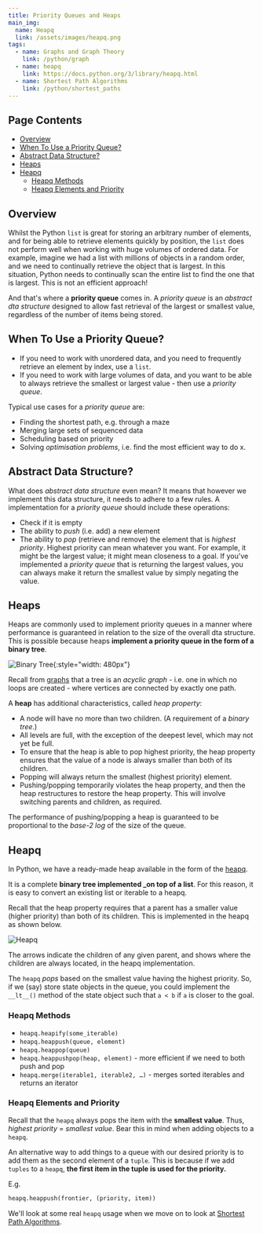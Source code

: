 ```yaml
---
title: Priority Queues and Heaps
main_img:
  name: Heapq
  link: /assets/images/heapq.png
tags: 
  - name: Graphs and Graph Theory
    link: /python/graph
  - name: heapq
    link: https://docs.python.org/3/library/heapq.html
  - name: Shortest Path Algorithms
    link: /python/shortest_paths
---
```


## Page Contents

- [Overview](#overview)
- [When To Use a Priority Queue?](#when-to-use-a-priority-queue)
- [Abstract Data Structure?](#abstract-data-structure)
- [Heaps](#heaps)
- [Heapq](#heapq)
  - [Heapq Methods](#heapq-methods)
  - [Heapq Elements and Priority](#heapq-elements-and-priority)

## Overview

Whilst the Python `list` is great for storing an arbitrary number of elements, and for being able to retrieve elements quickly by position, the `list` does not perform well when working with huge volumes of ordered data. For example, imagine we had a list with millions of objects in a random order, and we need to continually retrieve the object that is largest.  In this situation, Python needs to continually scan the entire list to find the one that is largest.  This is not an efficient approach!

And that's where a **priority queue** comes in.  A _priority queue_ is an _abstract dta structure_ designed to allow fast retrieval of the largest or smallest value, regardless of the number of items being stored.

## When To Use a Priority Queue?

- If you need to work with unordered data, and you need to frequently retrieve an element by index, use a `list`.
- If you need to work with large volumes of data, and you want to be able to always retrieve the smallest or largest value - then use a _priority queue_.

Typical use cases for a _priority queue_ are:

- Finding the shortest path, e.g. through a maze
- Merging large sets of sequenced data
- Scheduling based on priority
- Solving _optimisation problems_, i.e. find the most efficient way to do x.

## Abstract Data Structure?

What does _abstract data structure_ even mean? It means that however we implement this data structure, it needs to adhere to a few rules.  A implementation for a _priority queue_ should include these operations:

- Check if it is empty
- The ability to _push_ (i.e. add) a new element
- The ability to _pop_ (retrieve and remove) the element that is _highest priority_. Highest priority can mean whatever you want.  For example, it might be the largest value; it might mean closeness to a goal. If you've implemented a _priority queue_ that is returning the largest values, you can always make it return the smallest value by simply negating the value.

## Heaps

Heaps are commonly used to implement priority queues in a manner where performance is guaranteed in relation to the size of the overall dta structure. This is possible because heaps **implement a priority queue in the form of a binary tree**.

![Binary Tree](/assets/images/binary-tree.png){:style="width: 480px"}

Recall from [graphs](/python/graph) that a tree is an _acyclic graph_ - i.e. one in which no loops are created - where vertices are connected by exactly one path.

A **heap** has additional characteristics, called _heap property_:

- A node will have no more than two children. (A requirement of a _binary tree_.)
- All levels are full, with the exception of the deepest level, which may not yet be full.
- To ensure that the heap is able to pop highest priority, the heap property ensures that the value of a node is always smaller than both of its children.
- Popping will always return the smallest (highest priority) element.
- Pushing/popping temporarily violates the heap property, and then the heap restructures to restore the heap property.   This will involve switching parents and children, as required.

The performance of pushing/popping a heap is guaranteed to be proportional to the _base-2 log_ of the size of the queue.

## Heapq

In Python, we have a ready-made heap available in the form of the [heapq](https://docs.python.org/3/library/heapq.html).

It is a complete **binary tree implemented _on top of a list**.  For this reason, it is easy to convert an existing list or iterable to a heapq.

Recall that the heap property requires that a parent has a smaller value (higher priority) than both of its children.  This is implemented in the heapq as shown below. 

![Heapq](/assets/images/heapq.png)

The arrows indicate the children of any given parent, and shows where the children are always located, in the heapq implementation.

The `heapq` _pops_ based on the smallest value having the highest priority.
So, if we (say) store state objects in the queue, you could implement the `__lt__()` method of the state object such that `a < b` if `a` is closer to the goal.

### Heapq Methods

- `heapq.heapify(some_iterable)`
- `heapq.heappush(queue, element)`
- `heapq.heappop(queue)`
- `heapq.heappushpop(heap, element)` - more efficient if we need to both push and pop
- `heapq.merge(iterable1, iterable2, …)` - merges sorted iterables and returns an iterator

### Heapq Elements and Priority

Recall that the `heapq` always pops the item with the **smallest value**. Thus, _highest priority_ = _smallest value_.  Bear this in mind when adding objects to a `heapq`.

An alternative way to add things to a queue with our desired priority is to add them as the second element of a `tuple`.  This is because if we add `tuples` to a `heapq`, **the first item in the tuple is used for the priority.**

E.g.

```python
heapq.heappush(frontier, (priority, item))
```

We'll look at some real `heapq` usage when we move on to look at [Shortest Path Algorithms](/python/shortest_paths).